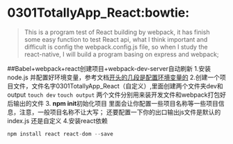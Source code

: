 # 0301TotallyApp_React:bowtie:
>This is a program test of React building by webpack, it has finish some easy function to
test React api, what I think important and difficult is config the webpack.config.js file,
so when I study the react-native, I will build a program basing on express and webpack;

##Babel+webpack+react创建项目+webpack-dev-server自动刷新
    1.安装node.js 并配置好环境变量，参考文档[开头的几段是配置环境变量的](https://my.oschina.net/u/2328177/blog/842851)
    2.创建一个项目文件，文件名字0301TotallyApp_React（自定义）,里面创建两个文件夹dev和output
        ```touch dev```
        ```touch output```
        两个文件分别用来装开发文件和webpack打包好后输出的文件
    3. **npm init**初始化项目
        里面会让你配置一些项目名称等一些项目信息，注意，一般项目名称不让大写；
        还要配置一下你的出口输出js文件是默认的index.js 还是自定义
    4.安装react依赖
```java 
npm install react react-dom --save
```

